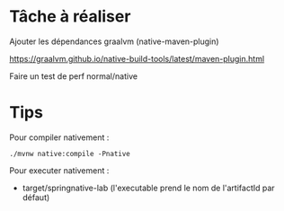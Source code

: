 # Tâche à réaliser

Ajouter les dépendances graalvm (native-maven-plugin)

https://graalvm.github.io/native-build-tools/latest/maven-plugin.html

Faire un test de perf normal/native

# Tips

Pour compiler nativement :

    ./mvnw native:compile -Pnative

Pour executer nativement :

- target/springnative-lab  (l'executable prend le nom de l'artifactId par défaut)